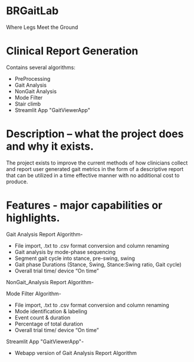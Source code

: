 # BRGaitLab
Where Legs Meet the Ground

# Clinical Report Generation 
Contains several algorithms:
- PreProcessing
- Gait Analysis
- NonGait Analysis
- Mode Filter
- Stair climb
- Streamlit App "GaitViewerApp"

# Description – what the project does and why it exists.
The project exists to improve the current methods of how clinicians collect and report user generated gait metrics in the form of a descriptive report that can be utilized in a time effective manner with no additional cost to produce. 

# Features - major capabilities or highlights.
Gait Analysis Report Algorithm-
- File import, .txt to .csv format conversion and column renaming 
- Gait analysis by mode-phase sequencing 
- Segment gait cycle into stance, pre-swing, swing 
- Gait phase Durations (Stance, Swing, Stance:Swing ratio, Gait cycle) 
- Overall trial time/ device “On time”

NonGait_Analysis Report Algorithm- 

Mode Filter Algorithm- 
- File import, .txt to .csv format conversion and column renaming 
- Mode identification & labeling
- Event count & duration 
- Percentage of total duration
- Overall trial time/ device “On time”

Streamlit App "GaitViewerApp"-
- Webapp version of Gait Analysis Report Algorithm

